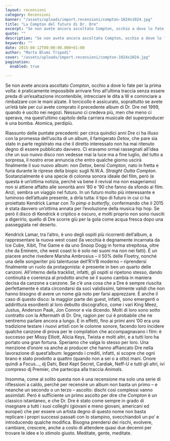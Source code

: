 ```yaml
---
layout: recensioni
category: Recensioni
banner: "/assets/uploads/import.recensioni/compton-1024x1024.jpg"
title: "La Compton del futuro di Dr. Dre"
excerpt: "Se non avete ancora ascoltato Compton, occhio a dove lo fate per la prima volta: è praticamente impossibile arrivare fino all’ultima traccia senza essere preda di un’esaltazione incontenibile, intrecciare le dita a W e cominciare a rimbalzare con le mani alzate. Il torcicollo è assicurato, soprattutto se avete un’età tale per cui avete comprato il [&hellip"
quote: ""
description: "Se non avete ancora ascoltato Compton, occhio a dove lo fate per la prima volta: è praticamente impossibile arrivare fino all’ultima traccia senza essere preda di un’esaltazione incontenibile, intrecciare le dita a W e cominciare a rimbalzare con le mani alzate. Il torcicollo è assicurato, soprattutto se avete un’età tale per cui avete comprato il [&hellip"
keywords: ""
date: 2015-08-12T00:00:00.000+01:00
author: "Marta Blumi Tripodi"
cover: "/assets/uploads/import.recensioni/compton-1024x1024.jpg"
pagination:
  enabled: true

---
```


[](https://hotmc.com/wp-content/uploads/2015/08/compton.jpg)

Se non avete ancora ascoltato _Compton_, occhio a dove lo fate per la prima volta: è praticamente impossibile arrivare fino all’ultima traccia senza essere preda di un’esaltazione incontenibile, intrecciare le dita a W e cominciare a rimbalzare con le mani alzate. Il torcicollo è assicurato, soprattutto se avete un’età tale per cui avete comprato il precedente album di Dr. Dre nel 1999, quando è uscito nei negozi. Nessuno ci credeva più, men che meno ci sperava, ma quest’ultimo capitolo della carriera musicale del superproducer è una bomba. Atomica, perdipiù.

Riassunto delle puntate precedenti: per circa quindici anni Dre ci ha illuso con la promessa dell’uscita di un album, il famigerato _Detox_, che pare sia stato in parte registrato ma che il diretto interessato non ha mai ritenuto degno di essere pubblicato davvero. Ci eravamo ormai rassegnati all’idea che un suo nuovo disco non vedesse mai la luce ma a fine luglio, del tutto a sorpresa, il nostro eroe annuncia che entro qualche giorno uscirà finalmente il suo nuovo album: non _Detox_, bensì _Compton_, nato in fretta e furia durante le riprese della biopic sugli N.W.A. _Straight Outta Compton_. Sostanzialmente è una specie di colonna sonora ideale del film, però (e questa è un’ottima notizia, perché va bene il revival ma non esageriamo) non si attiene affatto alle sonorità anni ’80 e ’90 che fanno da sfondo al film. Anzi, sembra un viaggio nel futuro. In un futuro molto più interessante e luminoso dell’attuale presente, a dirla tutta: il tipo di futuro in cui ci ha proiettato Kendrick Lamar con _To pimp a butterfly_, confermando che il 2015 è stata davvero un’ottima annata per l’evoluzione della musica hip hop. Se però il disco di Kendrick è criptico e oscuro, e molti proprio non sono riusciti a digerirlo, quello di Dre scorre giù per la gola come acqua fresca dopo una passeggiata nel deserto.

Kendrick Lamar, tra l’altro, è uno degli ospiti più ricorrenti dell’album, a rappresentare la nuova west coast (la vecchia è degnamente incarnata da Ice Cube, Xibit, The Game e da uno Snoop Dogg in forma strepitosa, oltre che da Eminem, che west coast lo è solo nei suoni ma non nei fatti). È un piacere anche rivedere Marsha Ambrosius – il 50% delle Floetry, nonché una delle songwriter più talentuose dell’R’n’B moderno – riprendersi finalmente un ruolo da protagonista: è presente in ben un quarto delle canzoni. All’interno della tracklist, infatti, gli ospiti si ripetono stesso, dando continuità e coerenza al prodotto anche se il suono cambia in maniera decisa da canzone a canzone. Se c’è una cosa che a Dre è sempre riuscita perfettamente è stata circondarsi da soci validissimi, talmente validi che non hanno bisogno di avere un nome già noto per farsi apprezzare. È anche il caso di questo disco: la maggior parte dei guest, infatti, sono emergenti o addirittura esordienti al loro debutto discografico, come i vari King Meez, Justus, Anderson Paak, Jon Connor e via dicendo. Molti di loro sono sotto contratto con la Aftermath di Dr. Dre, ragion per cui è probabile che ne sentiremo parlare ancora a lungo. E in effetti, fino ai primi anni ’00 era una tradizione testare i nuovi artisti con le colonne sonore, facendo loro incidere qualche canzone di prova per le compilation che accompagnavano i film: è successo per Missy Elliott, Alicia Keys, Twista e molti altri, e a tutti loro ha portato una gran fortuna. Speriamo che valga lo stesso per loro. Una menzione d’onore va anche ai producer che hanno affiancato Dre nella lavorazione di quest’album: leggendo i crediti, infatti, si scopre che ogni brano è stato prodotto a quattro (quando non a sei o a otto) mani. Onore quindi a Focus…, dj Dahi, Best Kept Secret, Cardiak, Neff-U e tutti gli altri, ivi compreso dj Premier, che partecipa alla traccia _Animals_.

Insomma, come al solito questa non è una recensione ma solo una serie di riflessioni a caldo, perché per recensire un album non basta un primo – e neanche un secondo o un terzo – ascolto: dischi così complessi vanno assimilati. Però è sufficiente un primo ascolto per dire che _Compton_ è un classico istantaneo, e che Dr. Dre è stato come sempre in grado di insegnare a tutti i suoi colleghi (giovani e meno giovani, americani ed europei) che per essere un artista degno di questo nome non basta replicare i propri successi passati con lo stampino, svecchiandoli un po’ e introducendo qualche modifica. Bisogna prendersi dei rischi, evolvere, cambiare, crescere, anche a costo di attendere quasi due decenni per trovare le idee e lo stimolo giusto. Meditate, gente, meditate.